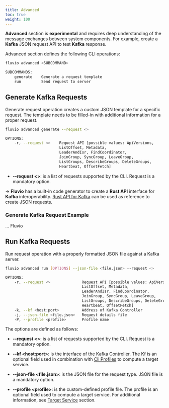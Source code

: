 ```yaml
---
title: Advanced
toc: true
weight: 100
---
```


**Advanced** section is **experimental** and requires deep understanding of the message exchanges between system components. For example, create a **Kafka** JSON request API to test **Kafka** response.

Advanced section defines the following CLI operations:

```bash
fluvio advanced <SUBCOMMAND>

SUBCOMMANDS:
    generate    Generate a request template
    run         Send request to server
```

## Generate Kafka Requests

Generate request operation creates a custom JSON template for a specific request. The template needs to be filled-in with additional information for a proper request. 

```bash
fluvio advanced generate --request <>

OPTIONS:
    -r, --request <>    Request API [possible values: ApiVersions,                        
                        ListOffset, Metadata, 
                        LeaderAndIsr, FindCoordinator,
                        JoinGroup, SyncGroup, LeaveGroup, 
                        ListGroups, DescribeGroups, DeleteGroups, 
                        Heartbeat, OffsetFetch]
```

* **&dash;&dash;request &lt;&gt;**:
is a list of requests supported by the CLI. Request is a mandatory option.

-> **Fluvio** has a built-in code generator to create a **Rust API** interface for **Kafka** interoperability. [Rust API for Kafka](https://github.com/infinyon/fluvio/tree/master/kf-protocol/kf-protocol-message/src/kf_code_gen) can be used as reference to create JSON requests.

### Generate Kafka Request Example

... Fluvio


## Run Kafka Requests

Run request operation with a properly formatted JSON file against a Kafka server. 

```bash
fluvio advanced run [OPTIONS] --json-file <file.json> --request <>

OPTIONS:
    -r, --request <>              Request API [possible values: ApiVersions,
                                  ListOffset, Metadata, 
                                  LeaderAndIsr, FindCoordinator,
                                  JoinGroup, SyncGroup, LeaveGroup, 
                                  ListGroups, DescribeGroups, DeleteGroups, 
                                  Heartbeat, OffsetFetch]
    -k, --kf <host:port>          Address of Kafka Controller
    -j, --json-file <file.json>   Request details file
    -P, --profile <profile>       Profile name
```

The options are defined as follows:

* **&dash;&dash;request &lt;&gt;**:
is a list of requests supported by the CLI. Request is a mandatory option.

* **&dash;&dash;kf &lt;host:port&gt;**:
is the interface of the Kafka Controller. The Kf is an optional field used in combination with [Cli Profiles](../#profiles) to compute a target service.

* **&dash;&dash;json-file &lt;file.json&gt;**:
is the JSON file for the request type. JSON file is a mandatory option.

* **&dash;&dash;profile &lt;profile&gt;**:
is the custom-defined profile file. The profile is an optional field used to compute a target service. For additional information, see [Target Service](..#target-service) section.
